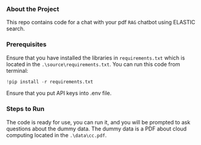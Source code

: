 ### About the Project
This repo contains code for a chat with your pdf `RAG` chatbot using ELASTIC search.

### Prerequisites
Ensure that you have installed the libraries in `requirements.txt` which is located in the `.\source\requirements.txt`.
You can run this code from terminal:
```py
!pip install -r requirements.txt
```

Ensure that you put API keys into .env file.
### Steps to Run
The code is ready for use, you can run it, and you will be prompted to ask questions about the dummy data.
The dummy data is a PDF about cloud computing located in the `.\data\cc.pdf`.